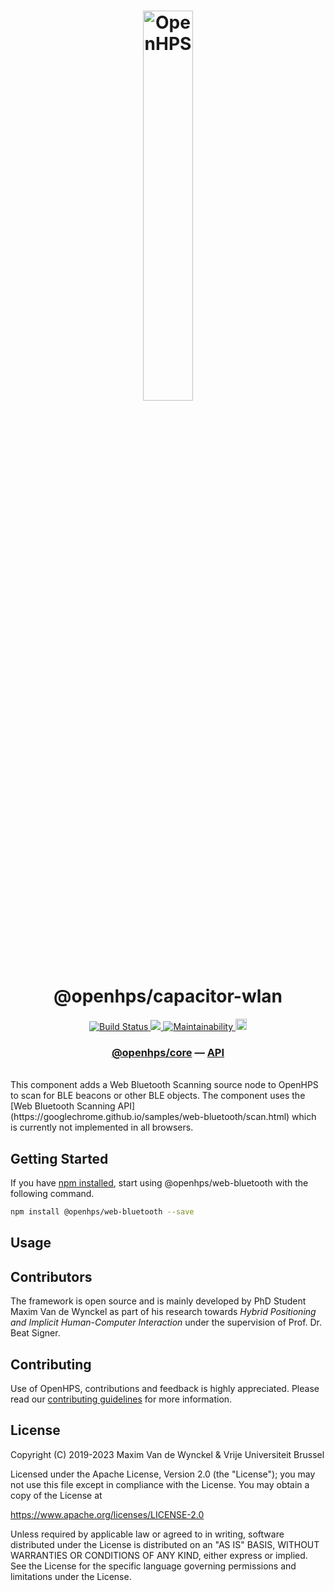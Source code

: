 <h1 align="center">
  <img alt="OpenHPS" src="https://openhps.org/images/logo_text-512.png" width="40%" /><br />
  @openhps/capacitor-wlan
</h1>
<p align="center">
    <a href="https://github.com/OpenHPS/openhps-capacitor/actions/workflows/main.yml" target="_blank">
        <img alt="Build Status" src="https://github.com/OpenHPS/openhps-capacitor/actions/workflows/main.yml/badge.svg">
    </a>
    <a href="https://codecov.io/gh/OpenHPS/openhps-capacitor">
        <img src="https://codecov.io/gh/OpenHPS/openhps-capacitor/branch/master/graph/badge.svg"/>
    </a>
    <a href="https://codeclimate.com/github/OpenHPS/openhps-capacitor/" target="_blank">
        <img alt="Maintainability" src="https://img.shields.io/codeclimate/maintainability/OpenHPS/openhps-capacitor">
    </a>
    <a href="https://badge.fury.io/js/@openhps%capacitor">
        <img src="https://badge.fury.io/js/@openhps%2Fcapacitor.svg" alt="npm version" height="18">
    </a>
</p>

<h3 align="center">
    <a href="https://github.com/OpenHPS/openhps-core">@openhps/core</a> &mdash; <a href="https://openhps.org/docs/capacitor">API</a>
</h3>

<br />
This component adds a Web Bluetooth Scanning source node to OpenHPS to scan for BLE beacons or other BLE objects. The component uses
the [Web Bluetooth Scanning API](https://googlechrome.github.io/samples/web-bluetooth/scan.html) which is currently not implemented in all browsers.

## Getting Started
If you have [npm installed](https://www.npmjs.com/get-npm), start using @openhps/web-bluetooth with the following command.
```bash
npm install @openhps/web-bluetooth --save
```
## Usage


## Contributors
The framework is open source and is mainly developed by PhD Student Maxim Van de Wynckel as part of his research towards *Hybrid Positioning and Implicit Human-Computer Interaction* under the supervision of Prof. Dr. Beat Signer.

## Contributing
Use of OpenHPS, contributions and feedback is highly appreciated. Please read our [contributing guidelines](CONTRIBUTING.md) for more information.

## License
Copyright (C) 2019-2023 Maxim Van de Wynckel & Vrije Universiteit Brussel

Licensed under the Apache License, Version 2.0 (the "License"); you may not use this file except in compliance with the License. You may obtain a copy of the License at

https://www.apache.org/licenses/LICENSE-2.0

Unless required by applicable law or agreed to in writing, software distributed under the License is distributed on an "AS IS" BASIS, WITHOUT WARRANTIES OR CONDITIONS OF ANY KIND, either express or implied. See the License for the specific language governing permissions and limitations under the License.